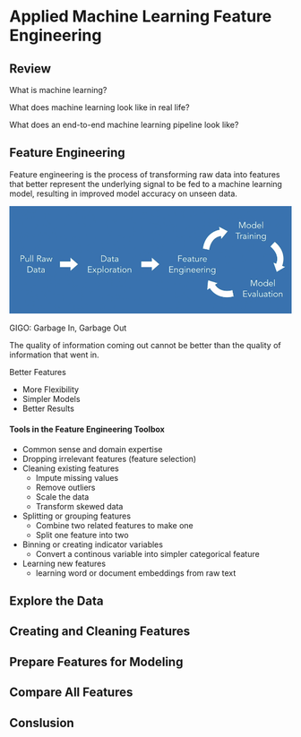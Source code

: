 # Applied Machine Learning Feature Engineering

## Review

What is machine learning?

What does machine learning look like in real life?

What does an end-to-end machine learning pipeline look like?

## Feature Engineering

Feature engineering is the process of transforming raw data into features that better represent the underlying signal to be fed to a machine learning model, resulting in improved model accuracy on unseen data.

![1](./1.png)

GIGO: Garbage In, Garbage Out

The quality of information coming out cannot be better than the quality of information that went in.

Better Features

- More Flexibility
- Simpler Models
- Better Results

#### Tools in the Feature Engineering Toolbox

- Common sense and domain expertise
- Dropping irrelevant features (feature selection)
- Cleaning existing features
  - Impute missing values
  - Remove outliers
  - Scale the data
  - Transform skewed data
- Splitting or grouping features
  - Combine two related features to make one
  - Split one feature into two
- Binning or creating indicator variables
  - Convert a continous variable into simpler categorical feature
- Learning new features
  - learning word or document embeddings from raw text

## Explore the Data



## Creating and Cleaning Features



## Prepare Features for Modeling



## Compare All Features



## Conslusion

